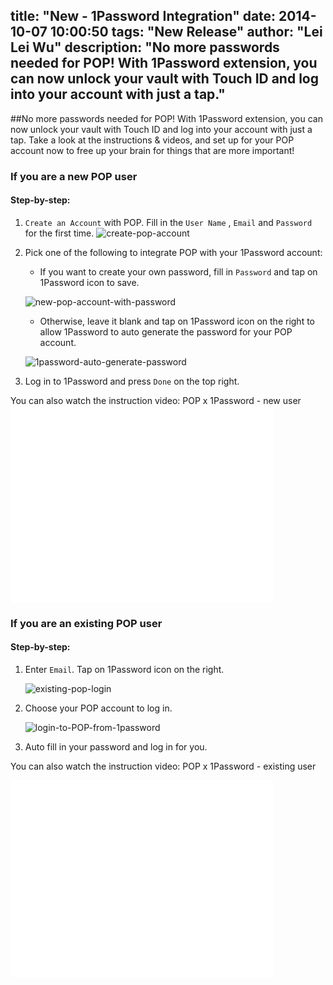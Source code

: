 title: "New - 1Password Integration"
date: 2014-10-07 10:00:50
tags: "New Release"
author: "Lei Lei Wu"
description: "No more passwords needed for POP! With 1Password extension, you can now unlock your vault with Touch ID and log into your account with just a tap."
---

##No more passwords needed for POP!
With 1Password extension, you can now unlock your vault with Touch ID and log into your account with just a tap. Take a look at the instructions & videos, and set up for your POP account now to free up your brain for things that are more important!

### If you are a new POP user

#### Step-by-step:
1.  `Create an Account` with POP. Fill in the `User Name` , `Email` and `Password` for the  first time.
	![create-pop-account](/img/posts/new-1password-integration/create-pop-account.png)

2.  Pick one of the following to integrate POP with your 1Password account:

    - If you want to create your own password, fill in `Password` and tap on 1Password icon to save.

	![new-pop-account-with-password](/img/posts/new-1password-integration/new-pop-account-with-password.png)

	- Otherwise, leave it blank and tap on 1Password icon on the right to allow 1Password to auto generate the password for your POP account.

	![1password-auto-generate-password](/img/posts/new-1password-integration/1password-auto-generate-password.png)

3.  Log in to 1Password and press `Done` on the top right.

You can also watch the instruction video: POP x 1Password - new user <iframe width="420" height="315" src="//www.youtube.com/embed/q_N_a6lhynw" frameborder="0" allowfullscreen></iframe>


### If you are an existing POP user

#### Step-by-step:
1.  Enter `Email`. Tap on 1Password icon on the right.

    ![existing-pop-login](/img/posts/new-1password-integration/existing-pop-login.png)

2.  Choose your POP account to log in.

	![login-to-POP-from-1password](/img/posts/new-1password-integration/login-to-POP-from-1password.png)

3.  Auto fill in your password and log in for you.

You can also watch the instruction video: POP x 1Password - existing user
<iframe width="420" height="315" src="//www.youtube.com/embed/lUc-JBj9rDA" frameborder="0" allowfullscreen></iframe>

